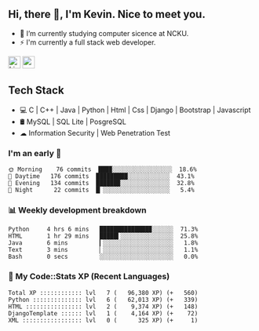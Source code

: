 ## Hi, there 👋, I'm Kevin. Nice to meet you.

- 🌱 I’m currently studying computer sicence at NCKU.
- ⚡ I'm currently a full stack web developer.

<a href="https://www.linkedin.com/in/kevin12686/"><img alt="LinkedIn" src="https://img.shields.io/badge/linkedin%20-%230077B5.svg?&style=for-the-badge&logo=linkedin&logoColor=white" height=25></a>
<a href="https://www.instagram.com/kevin12686/"><img src="https://img.shields.io/badge/instagram-3f729b?&style=for-the-badge&logo=instagram&logoColor=white" height=25></a>

## Tech Stack

* 💻 C | C++ | Java | Python | Html | Css | Django | Bootstrap | Javascript
* 🛢️ MySQL | SQL Lite | PosgreSQL
* ☁ Information Security | Web Penetration Test

### I'm an early 🐤

<!-- early_bird start -->

```text
🌞 Morning    76 commits  ███▉░░░░░░░░░░░░░░░░░  18.6%
🌆 Daytime   176 commits  █████████░░░░░░░░░░░░  43.1%
🌃 Evening   134 commits  ██████▉░░░░░░░░░░░░░░  32.8%
🌙 Night      22 commits  █▏░░░░░░░░░░░░░░░░░░░   5.4%
```

<!-- early_bird end -->

### 📊 Weekly development breakdown

<!-- code_time start -->

```text
Python     4 hrs 6 mins   ██████████████▉░░░░░░  71.3%
HTML       1 hr 29 mins   █████▍░░░░░░░░░░░░░░░  25.8%
Java       6 mins         ▎░░░░░░░░░░░░░░░░░░░░   1.8%
Text       3 mins         ▏░░░░░░░░░░░░░░░░░░░░   1.1%
Bash       0 secs         ░░░░░░░░░░░░░░░░░░░░░   0.0%
```

<!-- code_time end -->

### 🧰 My Code::Stats XP (Recent Languages)

<!-- codestats start -->

```text
Total XP :::::::::::: lvl   7 (   96,380 XP) (+   560)
Python :::::::::::::: lvl   6 (   62,013 XP) (+   339)
HTML :::::::::::::::: lvl   2 (    9,374 XP) (+   148)
DjangoTemplate :::::: lvl   1 (    4,164 XP) (+    72)
XML ::::::::::::::::: lvl   0 (      325 XP) (+     1)
```

<!-- codestats end -->
